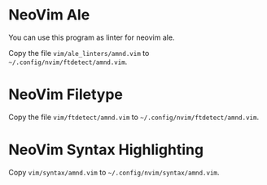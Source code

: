 # NeoVim Ale

You can use this program as linter for neovim ale.

Copy the file `vim/ale_linters/amnd.vim` to `~/.config/nvim/ftdetect/amnd.vim`.

# NeoVim Filetype

Copy the file `vim/ftdetect/amnd.vim` to `~/.config/nvim/ftdetect/amnd.vim`.

# NeoVim Syntax Highlighting

Copy `vim/syntax/amnd.vim` to `~/.config/nvim/syntax/amnd.vim`.
